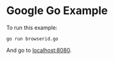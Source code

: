 # Google Go Example

To run this example:

    go run browserid.go

And go to [localhost:8080](http://localhost:8080).
